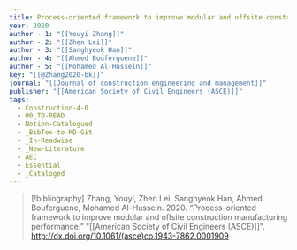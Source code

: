 ```yaml
---
title: Process-oriented framework to improve modular and offsite construction manufacturing performance
year: 2020
author - 1: "[[Youyi Zhang]]"
author - 2: "[[Zhen Lei]]"
author - 3: "[[Sanghyeok Han]]"
author - 4: "[[Ahmed Bouferguene]]"
author - 5: "[[Mohamed Al-Hussein]]"
key: "[[@Zhang2020-bk]]"
journal: "[[Journal of construction engineering and management]]"
publisher: "[[American Society of Civil Engineers (ASCE)]]"
tags:
  - Construction-4-0
  - 00_TO-READ
  - Notion-Catalogued
  - _BibTex-to-MD-Git
  - _In-Readwise
  - _New-Literature
  - AEC
  - Essential
  - _Cataloged
---
```


> [!bibliography]
> Zhang, Youyi, Zhen Lei, Sanghyeok Han, Ahmed Bouferguene, Mohamed Al-Hussein. 2020. “Process-oriented framework to improve modular and offsite construction manufacturing performance.” "[[American Society of Civil Engineers (ASCE)]]". http://dx.doi.org/10.1061/(asce)co.1943-7862.0001909